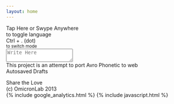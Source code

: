 ```yaml
---
layout: home
---
```


<div class="container wrapper">
	<div id="leftbar" class="leftbar">
		<div id="indicator">
			<span id="mobilehint" class="vason">Tap Here or Swype Anywhere<br>to toggle language</span>
			<div class="avrosprite indicator-bare"></div>
			<div class="avrosprite indicator-glow"></div>
		</div>
		<div class="logoleft">
			<div class="avrosprite logo"></div>
		</div>
		<div class="vason bottomfloat leftbar">
			<span>Ctrl + . (dot)</span><br>
			<small>to switch mode</small>
		</div>
	</div>
	<div id="middle">
	    <div id="main">
			<textarea id="inputor" class="inputor" placeholder="Write Here" spellcheck="false" autocapitalize="off" autocomplete="off" autocorrect="off"></textarea>
	    </div>
	</div>
	<div id="rightbar">
		<div class="logoright">
			<div class="avrosprite logo"></div>
		</div>
		<div class="vason txtright txttop">
			This project is an attempt to port Avro Phonetic to web
		</div>
		<div class="draft vason">
			<span>Autosaved Drafts</span>
			<span id="insertDraft" class="btn icon-plus"> </span>
			<span id="saveDraft" class="btn icon-download"> </span>
			<ul>
			</ul>
		</div>
		<div class="vason share">
			Share the Love <br>
			<div class="sharebuttons">
				<a href="#" class="facebook"><span class="icon-facebook"></span></a>
				<a href="#" class="twitter"><span class="icon-twitter"></span></a>
				<a href="#" class="gplus"><span class="icon-google-plus"></span></a>
			</div>
		</div>
		<div class="vason bottomfloat txtright">
			(c) OmicronLab 2013
		</div>
	</div>
</div>
{% include google_analytics.html %}
{% include javascript.html %}